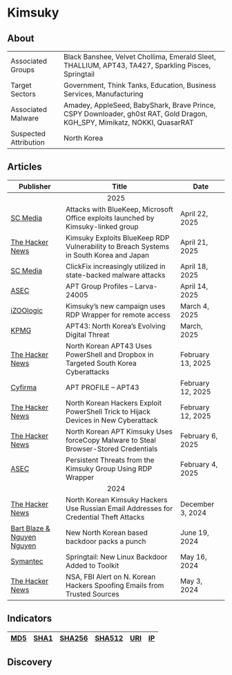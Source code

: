 <h1>Kimsuky</h1>

<h2>About</h2>
<table>
  <tr>
    <td>Associated Groups</td>
    <td>Black Banshee, Velvet Chollima, Emerald Sleet, THALLIUM, APT43, TA427, Sparkling Pisces, Springtail</td>
  </tr>
  <tr>
    <td>Target Sectors</td>
    <td>Government, Think Tanks, Education, Business Services, Manufacturing</td>
  </tr>
  <tr>
    <td>Associated Malware</td>
    <td>Amadey, AppleSeed, BabyShark, Brave Prince, CSPY Downloader, gh0st RAT, Gold Dragon, KGH_SPY, Mimikatz, NOKKI, QuasarRAT</td>
  </tr>
  <tr>
    <td>Suspected Attribution</td>
    <td>North Korea</td>
  </tr>
</table>


<h2>Articles</h2>
<table>
  <thead>
    <tr>
      <th>Publisher</th>
      <th>Title</th>
      <th>Date</th>
    </tr>
  </thead>
  <tbody>
    <tr>
      <td colspan="100" align="center">2025</td>
    </tr>
    <tr>
      <td>
        <a href="https://www.scworld.com/brief/attacks-with-bluekeep-microsoft-office-exploits-launched-by-kimsuky-linked-group">SC Media</a>
      </td>
      <td>Attacks with BlueKeep, Microsoft Office exploits launched by Kimsuky-linked group</td>
      <td>April 22, 2025</td>
    </tr>
    <tr>
      <td>
        <a href="https://thehackernews.com/2025/04/kimsuky-exploits-bluekeep-rdp.html">The Hacker News</a>
      </td>
      <td>Kimsuky Exploits BlueKeep RDP Vulnerability to Breach Systems in South Korea and Japan</td>
      <td>April 21, 2025</td>
    </tr>
    <tr>
      <td>
        <a href="https://www.scworld.com/brief/clickfix-increasingly-utilized-in-state-backed-malware-attacks">SC Media</a>
      </td>
      <td>ClickFix increasingly utilized in state-backed malware attacks</td>
      <td>April 18, 2025</td>
    </tr>
    <tr>
      <td>
        <a href="https://asec.ahnlab.com/en/87554/">ASEC</a>
      </td>
      <td>APT Group Profiles – Larva-24005</td>
      <td>April 14, 2025</td>
    </tr>
    <tr>
      <td>
        <a href="https://izoologic.com/hacking/kimsukys-new-campaign-uses-rdp-wrapper-for-remote-access/">iZOOlogic</a>
      </td>
      <td>Kimsuky’s new campaign uses RDP Wrapper for remote access</td>
      <td>March 4, 2025</td>
    </tr>
    <tr>
      <td>
        <a href="https://assets.kpmg.com/content/dam/kpmgsites/in/pdf/2025/03/kpmg-ctip-apt43-04-march-2025.pdf.coredownload.inline.pdf">KPMG</a>
      </td>
      <td>APT43: North Korea’s Evolving Digital Threat</td>
      <td>March, 2025</td>
    </tr>
    <tr>
      <td>
        <a href="https://thehackernews.com/2025/02/north-korean-apt43-uses-powershell-and.html">The Hacker News</a>
      </td>
      <td>North Korean APT43 Uses PowerShell and Dropbox in Targeted South Korea Cyberattacks</td>
      <td>February 13, 2025</td>
    </tr>
    <tr>
      <td>
        <a href="https://www.cyfirma.com/research/apt-profile-apt43/">Cyfirma</a>
      </td>
      <td>APT PROFILE – APT43</td>
      <td>February 12, 2025</td>
    </tr>
    <tr>
      <td>
        <a href="https://thehackernews.com/2025/02/north-korean-hackers-exploit-powershell.html">The Hacker News</a>
      </td>
      <td>North Korean Hackers Exploit PowerShell Trick to Hijack Devices in New Cyberattack</td>
      <td>February 12, 2025</td>
    </tr>
    <tr>
      <td>
        <a href="https://thehackernews.com/2025/02/north-korean-apt-kimsuky-uses-lnk-files.html">The Hacker News</a>
      </td>
      <td>North Korean APT Kimsuky Uses forceCopy Malware to Steal Browser-Stored Credentials</td>
      <td>February 6, 2025</td>
    </tr>
    <tr>
      <td>
        <a href="https://asec.ahnlab.com/en/86098/">ASEC</a>
      </td>
      <td>Persistent Threats from the Kimsuky Group Using RDP Wrapper</td>
      <td>February 4, 2025</td>
    </tr>
    <tr>
      <td colspan="100" align="center">2024</td>
    </tr>
    <tr>
      <td>
        <a href="https://thehackernews.com/2024/12/north-korean-kimsuky-hackers-use.html">The Hacker News</a>
      </td>
      <td>North Korean Kimsuky Hackers Use Russian Email Addresses for Credential Theft Attacks</td>
      <td>December 3, 2024</td>
    </tr>
    <tr>
      <td>
        <a href="https://cyberarmor.tech/wp-content/uploads/2024/06/New-North-Korean-based-backdoor-packs-a-punch.pdf">Bart Blaze & Nguyen Nguyen</a>
      </td>
      <td>New North Korean based backdoor packs a punch</td>
      <td>June 19, 2024</td>
    </tr>
    <tr>
      <td>
        <a href="https://symantec-enterprise-blogs.security.com/threat-intelligence/springtail-kimsuky-backdoor-espionage">Symantec</a>
      </td>
      <td>Springtail: New Linux Backdoor Added to Toolkit</td>
      <td>May 16, 2024</td>
    </tr>
    <tr>
      <td>
        <a href="https://thehackernews.com/2024/05/nsa-fbi-alert-on-n-korean-hackers.html">The Hacker News</a>
      </td>
      <td>NSA, FBI Alert on N. Korean Hackers Spoofing Emails from Trusted Sources</td>
      <td>May 3, 2024</td>
    </tr>
  </tbody>
</table>


<h2>Indicators</h2>
<table>
  <thead>
    <tr>
      <th>
        <a href="https://github.com/PudgyDragon/Threat-Intel/blob/main/All/Kimsuky/samples.md5">MD5</a>
      </th>
      <th>
        <a href="https://github.com/PudgyDragon/Threat-Intel/blob/main/All/Kimsuky/samples.sha1">SHA1</a>
      </th>
      <th>
        <a href="https://github.com/PudgyDragon/Threat-Intel/blob/main/All/Kimsuky/samples.sha256">SHA256</a>
      </th>
      <th>
        <a href="https://github.com/PudgyDragon/Threat-Intel/blob/main/All/Kimsuky/samples.sha512">SHA512</a>
      </th>
      <th>
        <a href="https://github.com/PudgyDragon/Threat-Intel/blob/main/All/Kimsuky/uri.txt">URI</a>
      </th>
      <th>
        <a href="https://github.com/PudgyDragon/Threat-Intel/blob/main/All/Kimsuky/IPv4.txt">IP</a>
      </th>
    </tr>
  </thead>
</table>


<h2>Discovery</h2>
